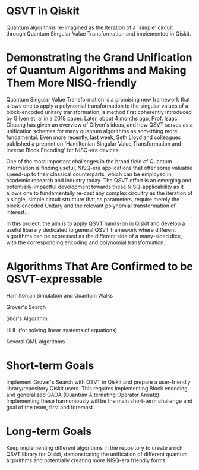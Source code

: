 # QSVT in Qiskit
Quantum algorithms re-imagined as the iteration of a 'simple' circuit through Quantum Singular Value Transformation and implemented in Qiskit.

# Demonstrating the Grand Unification of Quantum Algorithms and Making Them More NISQ-friendly
Quantum Singular Value Transformation is a promising new framework that allows one to apply a polynomial transformation to the singular values of a block-encoded unitary transformation, a method first coherently introduced by Gilyen et. al in a 2018 paper. Later, about 4 months ago, Prof. Isaac Chuang has given an overview of Gilyen's ideas, and how QSVT serves as a unification schemes for many quantum algorithms as something more fundamental. Even more recently, last week, Seth Lloyd and colleagues published a preprint on 'Hamiltonian Singular Value Transformation and Inverse Block Encoding' for NISQ-era devices.

One of the most important challenges in the broad field of Quantum Information is finding useful, NISQ-era applications that offer some valuable speed-up to their classical counterparts, which can be employed in academic research and industry today. The QSVT effort is an emerging and potentially-impactful development towards these NISQ-applicability as it allows one to fundamentally re-cast any complex circuitry as the iteration of a single, simple circuit structure that,as parameters, require merely the block-encoded Unitary and the relevant polynomial transformation of interest.

In this project, the aim is to apply QSVT hands-on in Qiskit and develop a useful libarary dedicated to general QSVT framework where different algorithms can be expressed as the different side of a many-sided dice, with the corresponding encoding and polynomial transformation. 

# Algorithms That Are Confirmed to be QSVT-expressable

Hamiltonian Simulation and Quantum Walks

Grover's Search

Shor's Algorithm

HHL (for solving linear systems of equations)

Several QML algorithms

# Short-term Goals

Implement Grover's Search with QSVT in Qiskit and prepare a user-friendly library/repository Qiskit users. This requires implementing Block encoding and generalized QAOA (Quantum Alternating Operator Ansatz). Implementing these harmoniously will be the main short-term challenge and goal of the team, first and foremost.

# Long-term Goals

Keep implementing different algorithms in the repository to create a rich QSVT library for Qiskit, demonstrating the unification of different quantum algorithms and potentially creating more NISQ-era friendly forms.
